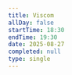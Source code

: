 ```yaml
---
title: Viscom
allDay: false
startTime: 18:30
endTime: 19:30
date: 2025-08-27
completed: null
type: single
---
```

